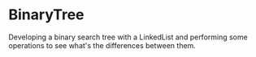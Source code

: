 # BinaryTree
Developing a binary search tree with a LinkedList and performing some operations to see what's the differences between them.
